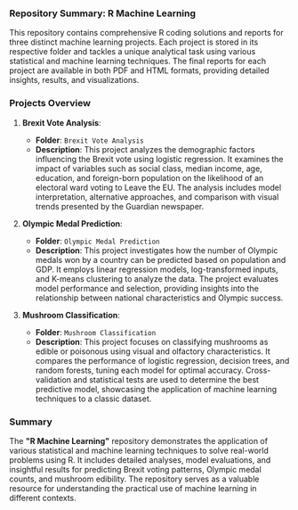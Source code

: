 ### Repository Summary: R Machine Learning

This repository contains comprehensive R coding solutions and reports for three distinct machine learning projects. Each project is stored in its respective folder and tackles a unique analytical task using various statistical and machine learning techniques. The final reports for each project are available in both PDF and HTML formats, providing detailed insights, results, and visualizations.

### Projects Overview

1. **Brexit Vote Analysis**:
   - **Folder**: `Brexit Vote Analysis`
   - **Description**: This project analyzes the demographic factors influencing the Brexit vote using logistic regression. It examines the impact of variables such as social class, median income, age, education, and foreign-born population on the likelihood of an electoral ward voting to Leave the EU. The analysis includes model interpretation, alternative approaches, and comparison with visual trends presented by the Guardian newspaper.
   
2. **Olympic Medal Prediction**:
   - **Folder**: `Olympic Medal Prediction`
   - **Description**: This project investigates how the number of Olympic medals won by a country can be predicted based on population and GDP. It employs linear regression models, log-transformed inputs, and K-means clustering to analyze the data. The project evaluates model performance and selection, providing insights into the relationship between national characteristics and Olympic success.
   
3. **Mushroom Classification**:
   - **Folder**: `Mushroom Classification`
   - **Description**: This project focuses on classifying mushrooms as edible or poisonous using visual and olfactory characteristics. It compares the performance of logistic regression, decision trees, and random forests, tuning each model for optimal accuracy. Cross-validation and statistical tests are used to determine the best predictive model, showcasing the application of machine learning techniques to a classic dataset.

### Summary

The **"R Machine Learning"** repository demonstrates the application of various statistical and machine learning techniques to solve real-world problems using R. It includes detailed analyses, model evaluations, and insightful results for predicting Brexit voting patterns, Olympic medal counts, and mushroom edibility. The repository serves as a valuable resource for understanding the practical use of machine learning in different contexts.
